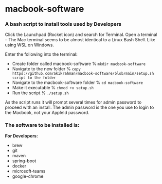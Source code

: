 # macbook-software
 
### A bash script to install tools used by Developers
 
Click the Launchpad (Rocket icon) and search for Terminal. Open a terminal – The Mac terminal seems to be almost identical to a Linux Bash Shell. Like using WSL on Windows.
 
Enter the following into the terminal:
 
- Create folder called macbook-software % `mkdir macbook-software`
- Navigate to the new folder % `copy https://github.com/akikrahman/macbook-software/blob/main/setup.sh script to the folder`
- Navigate to the macbook-software folder % `cd macbook-software`
- Make it executable % `chmod +x setup.sh`
- Run the script % `./setup.sh`
 
As the script runs it will prompt several times for admin password to proceed with an install. The admin password is the one you use to login to the Macbook, not your AppleId password.

### The software to be installed is:
 
**For Developers:**
- brew
- git
- maven
- spring-boot
- docker
- microsoft-teams
- google-chrome

